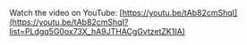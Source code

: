 Watch the video on YouTube: [https://youtu.be/tAb82cmShqI](https://youtu.be/tAb82cmShqI?list=PLdgq5G0ox73X_hA9JTHACgGvtzetZK1IA)